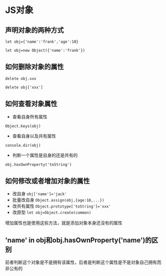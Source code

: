# JS对象
## 声明对象的两种方式
`let obj={'name':'frank','age':18}`

`let obj=new Object({'name':'frank'})`
## 如何删除对象的属性
`delete obj.xxx`

`delete obj['xxx']`
## 如何查看对象属性
+ 查看自身所有属性

`Object.keys(obj)`
+ 查看自身以及共有属性

`console.dir(obj)`
+ 判断一个属性是自身的还是共有的

`obj.hasOwnProperty('toString')`
## 如何修改或者增加对象的属性
+ 改自身 `obj['name']='jack'`
+ 批量改自身 `Object.assign(obj,{age:18,...})`
+ 改共有属性 `Object.prototype['toString']='xxx'`
+ 改原型 `let obj=Object.create(common)`

增加属性也是使用这些方法，就是添加对象本身还没有的属性
## 'name' in obj和obj.hasOwnProperty('name')的区别
前者判断这个对象是不是拥有该属性，后者是判断这个属性是不是对象自己拥有而非公有的